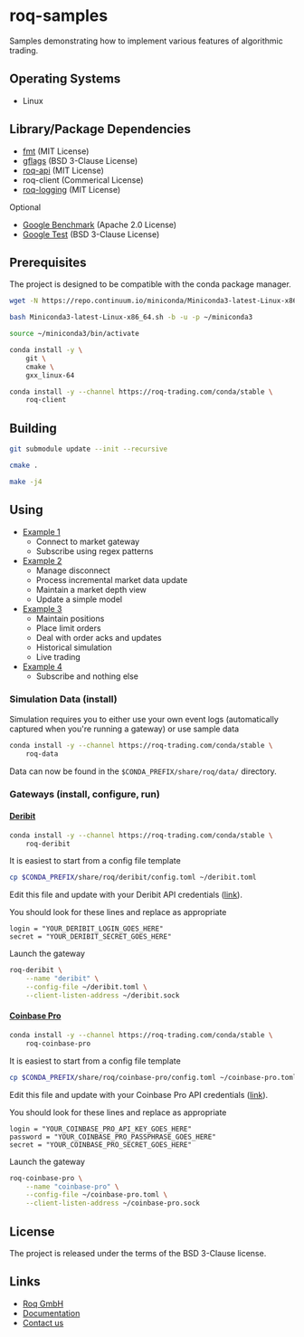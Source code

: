 # roq-samples

Samples demonstrating how to implement various features of algorithmic trading.


## Operating Systems

* Linux


## Library/Package Dependencies

* [fmt](https://github.com/fmtlib/fmt) (MIT License)
* [gflags](https://github.com/gflags/gflags) (BSD 3-Clause License)
* [roq-api](https://github.com/roq-trading/roq-api) (MIT License)
* roq-client (Commerical License)
* [roq-logging](https://github.com/roq-trading/roq-api) (MIT License)

Optional

* [Google Benchmark](https://github.com/google/benchmark) (Apache 2.0 License)
* [Google Test](https://github.com/google/googletest) (BSD 3-Clause License)


## Prerequisites

The project is designed to be compatible with the conda package manager.

```bash
wget -N https://repo.continuum.io/miniconda/Miniconda3-latest-Linux-x86_64.sh

bash Miniconda3-latest-Linux-x86_64.sh -b -u -p ~/miniconda3

source ~/miniconda3/bin/activate

conda install -y \
    git \
    cmake \
    gxx_linux-64

conda install -y --channel https://roq-trading.com/conda/stable \
    roq-client
```


## Building

```bash
git submodule update --init --recursive

cmake .

make -j4
```


## Using

* [Example 1](./src/roq/samples/example-1/README.md)
  * Connect to market gateway
  * Subscribe using regex patterns
* [Example 2](./src/roq/samples/example-2/README.md)
  * Manage disconnect
  * Process incremental market data update
  * Maintain a market depth view
  * Update a simple model
* [Example 3](./src/roq/samples/example-3/README.md)
  * Maintain positions
  * Place limit orders
  * Deal with order acks and updates
  * Historical simulation
  * Live trading
* [Example 4](./src/roq/samples/example-4/README.md)
  * Subscribe and nothing else


### Simulation Data (install)

Simulation requires you to either use your own event logs (automatically
captured when you're running a gateway) or use sample data

```bash
conda install -y --channel https://roq-trading.com/conda/stable \
    roq-data
```

Data can now be found in the `$CONDA_PREFIX/share/roq/data/` directory.


### Gateways (install, configure, run)


#### [Deribit](https://roq-trading.com/docs/gateways/deribit/index.html)

```bash
conda install -y --channel https://roq-trading.com/conda/stable \
    roq-deribit
```

It is easiest to start from a config file template

```bash
cp $CONDA_PREFIX/share/roq/deribit/config.toml ~/deribit.toml
```

Edit this file and update with your Deribit API credentials
([link](https://test.deribit.com/main#/account?scrollTo=api)).

You should look for these lines and replace as appropriate

```text
login = "YOUR_DERIBIT_LOGIN_GOES_HERE"
secret = "YOUR_DERIBIT_SECRET_GOES_HERE"
```

Launch the gateway

```bash
roq-deribit \
    --name "deribit" \
    --config-file ~/deribit.toml \
    --client-listen-address ~/deribit.sock
```

#### [Coinbase Pro](https://roq-trading.com/docs/gateways/deribit/index.html)

```bash
conda install -y --channel https://roq-trading.com/conda/stable \
    roq-coinbase-pro
```

It is easiest to start from a config file template

```bash
cp $CONDA_PREFIX/share/roq/coinbase-pro/config.toml ~/coinbase-pro.toml
```

Edit this file and update with your Coinbase Pro API credentials
([link](https://public.sandbox.pro.coinbase.com/profile/api)).

You should look for these lines and replace as appropriate

```text
login = "YOUR_COINBASE_PRO_API_KEY_GOES_HERE"
password = "YOUR_COINBASE_PRO_PASSPHRASE_GOES_HERE"
secret = "YOUR_COINBASE_PRO_SECRET_GOES_HERE"
```

Launch the gateway

```bash
roq-coinbase-pro \
    --name "coinbase-pro" \
    --config-file ~/coinbase-pro.toml \
    --client-listen-address ~/coinbase-pro.sock
```

## License

The project is released under the terms of the BSD 3-Clause license.


## Links

* [Roq GmbH](https://roq-trading.com/)
* [Documentation](https://roq-trading.com/docs/)
* [Contact us](mailto:info@roq-trading.com)
